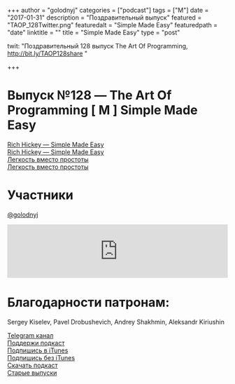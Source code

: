 +++
author = "golodnyj"
categories = ["podcast"]
tags = ["M"]
date = "2017-01-31"
description = "Поздравительный выпуск"
featured = "TAOP_128Twitter.png"
featuredalt = "Simple Made Easy"
featuredpath = "date"
linktitle = ""
title = "Simple Made Easy"
type = "post"

twit: "Поздравительный 128 выпуск The Art Of Programming, http://bit.ly/TAOP128share "

+++
# Выпуск №128 — The Art Of Programming [ M ] Simple Made Easy

[Rich Hickey — Simple Made Easy](http://bit.ly/TAOP128sme)  
[Rich Hickey — Simple Made Easy](http://bit.ly/TAOP128smep)  
[Легкость вместо простоты](http://bit.ly/TAOP128smet)  
[Легкость вместо простоты](http://riemann.io/)  

# Участники
[@golodnyj](https://twitter.com/golodnyj/)  

<iframe title="Выпуск №128 — The Art Of Programming [ M ] Simple Made Easy" src="https://www.podbean.com/media/player/dwg6n-673277?from=usersite&skin=1&share=1&fonts=Helvetica&auto=0&download=1&version=1" height="122" width="100%" style="border: none;" scrolling="no" data-name="pb-iframe-player"></iframe>

# Благодарности патронам: 
Sergey Kiselev, Pavel Drobushevich, Andrey Shakhmin, Aleksandr Kiriushin

[Telegram канал](http://bit.ly/taoplive)  
[Поддержи подкаст](http://bit.ly/TAOPpatron)  
[Подпишись в iTunes](http://bit.ly/TAOPiTunes)  
[Подпишись без iTunes](http://bit.ly/TAOPrss)   
[Скачать подкаст](http://bit.ly/TAOP128mp3)  
[Старые выпуски](http://bit.ly/oldtaop)